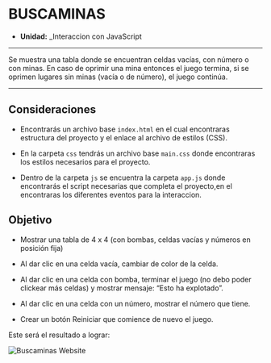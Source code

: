
# BUSCAMINAS

* **Unidad:** _Interaccion con JavaScript
***

Se muestra una tabla donde se encuentran celdas vacías, con número o con minas. En caso de oprimir una mina entonces el juego termina, si se oprimen lugares sin minas (vacía o de número), el juego continúa.

***

## Consideraciones

* Encontrarás un archivo base `index.html` en el cual encontraras
  estructura del proyecto y el enlace al archivo de estilos (CSS).

* En la carpeta `css` tendrás un archivo base `main.css` donde       encontraras los estilos necesarios para el proyecto.

* Dentro de la carpeta `js` se encuentra la carpeta `app.js` donde
  encontrarás el script necesarias que completa el proyecto,en el encontraras los diferentes eventos para la interaccion.

  
     
## Objetivo

* Mostrar una tabla de 4 x 4 (con bombas, celdas vacías y números en posición fija)

* Al dar clic en una celda vacía, cambiar de color de la celda.

* Al dar clic en una celda con bomba, terminar el juego (no debo poder clickear más celdas) y mostrar mensaje: “Esto ha explotado”.

* Al dar clic en una celda con un número, mostrar el número que tiene.

* Crear un botón Reiniciar que comience de nuevo el juego.

Este será el resultado
a lograr:

![Buscaminas Website](assets/image/image.png)